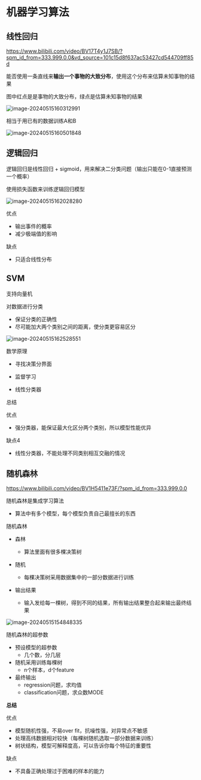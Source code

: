 # 机器学习算法



## 线性回归

https://www.bilibili.com/video/BV17T4y1J7SB/?spm_id_from=333.999.0.0&vd_source=101c15d8f637ac53427cd544709ff85d

能否使用一条直线来**输出一个事物的大致分布**，使用这个分布来估算未知事物的结果

 

图中红点是是事物的大致分布，绿点是估算未知事物的结果

![image-20240515160312991](https://zhangwenkk333.oss-cn-beijing.aliyuncs.com/image/image-20240515160312991.png)



相当于用已有的数据训练A和B

![image-20240515160501848](https://zhangwenkk333.oss-cn-beijing.aliyuncs.com/image/image-20240515160501848.png)





## 逻辑回归

逻辑回归是线性回归 + sigmoid，用来解决二分类问题（输出只能在0-1直接预测一个概率）

使用损失函数来训练逻辑回归模型

![image-20240515162028280](https://zhangwenkk333.oss-cn-beijing.aliyuncs.com/image/image-20240515162028280.png)



优点

- 输出事件的概率
- 减少极端值的影响



缺点

- 只适合线性分布





## SVM

支持向量机

对数据进行分类

- 保证分类的正确性
- 尽可能加大两个类别之间的距离，使分类更容易区分

![image-20240515162528551](https://zhangwenkk333.oss-cn-beijing.aliyuncs.com/image/image-20240515162528551.png)



数学原理

- 寻找决策分界面

- 监督学习
- 线性分类器



总结

优点

- 强分类器，能保证最大化区分两个类别，所以模型性能优异



缺点4

- 线性分类器，不能处理不同类别相互交融的情况











## 随机森林

https://www.bilibili.com/video/BV1H5411e73F/?spm_id_from=333.999.0.0

随机森林是集成学习算法

- 算法中有多个模型，每个模型负责自己最擅长的东西

随机森林

- 森林
  - 算法里面有很多棵决策树

- 随机
  - 每棵决策树采用数据集中的一部分数据进行训练
- 输出结果
  - 输入发给每一棵树，得到不同的结果，所有输出结果整合起来输出最终结果



![image-20240515154848335](https://zhangwenkk333.oss-cn-beijing.aliyuncs.com/image/image-20240515154848335.png)



随机森林的超参数

- 预设模型的超参数
  - 几个数，分几层
- 随机采用训练每棵树
  - n个样本，d个feature
- 最终输出
  - regression问题，求均值
  - classification问题，求众数MODE



**总结**

优点

- 模型随机性强，不易over fit，抗噪性强，对异常点不敏感
- 处理高纬数据相对较快（每棵树随机选取一部分数据来训练）
- 树状结构，模型可解释度高，可以告诉你每个特征的重要性



缺点

- 不具备正确处理过于困难的样本的能力













